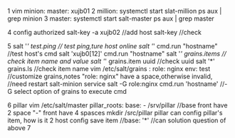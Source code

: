 1 vim minion: master: xujb01
2 million: systemctl start slat-million
  ps aux | grep minion
3 master: systemctl start salt-master
 ps aux | grep master

4 config authorized
  salt-key -a xujb02 //add host
  salt-key //check

5 salt '*' test.ping  // test ping,ture host online
  salt '*' cmd.run "hostname" //test  host's cmd
  salt 'xujb0[12]' cmd.run "hostname"
  salt '*' grains.items // check item name and value
  salt '*' grains.item uuid  //check uuid
  salt '*' grains.ls //check item name
  vim /etc/salt/grains : 
      role: nginx
      env: test 
      //customize grains,notes "role: nginx" have a space,otherwise invalid,
      //need restart salt-minion service
  salt -G role:nginx cmd.run 'hostname' //-G select option of grains to execute cmd

6 pillar
    vim /etc/salt/master
    pillar_roots:
      base:
        - /srv/pillar
	//base front have 2 space "-" front have 4 spasces
   mkdir /src/pillar
   pillar can config pillar's item, how is it 2 host config save item 
   //base:
       '*' //can solution question of above
7 
